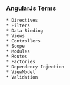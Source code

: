 ### AngularJs Terms

	* Directives
	* Filters
	* Data Binding
	* Views
	* Controllers
	* Scope
	* Modules
	* Routes
	* Factories
	* Dependency Injection
	* ViewModel
	* Validation
